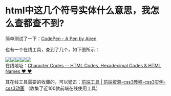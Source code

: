 # html中这几个符号实体什么意思，我怎么查都查不到?

简单测试了一下：[CodePen - A Pen by Airen](http://codepen.io/airen/full/oXyJrN/)  

也有一个在线工具，查到了几个，如下图所示：  

![](https://pic3.zhimg.com/7e441f9cb1e3937270e448d8822c709e_b.png)![](https://pic3.zhimg.com/cd1ec6700cc9a6e2885469685bfdb102_b.png)![](https://pic3.zhimg.com/458f0363929b0b844ed4753309f03816_b.png)![](https://pic4.zhimg.com/25b0d31cf90714e313865357c961af3f_b.png)![](https://pic1.zhimg.com/87f7e6088cd6f64a752195e49a498004_b.png)  
在线地址：[Character Codes -- HTML Codes, Hexadecimal Codes & HTML Names ❤ ❤](http://www.character-code.com/)  

其在线工具需要的收藏的，可以猛击：[前端工具 | 前端资源-css3教程-css3实例-css3动画](http://www.w3cplus.com/source/front-end-developer-excellent-tool.html) （收集了近100款前端在线使用工具）